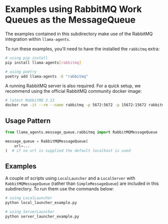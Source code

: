 # Examples using RabbitMQ Work Queues as the MessageQueue

The examples contained in this subdirectory make use of the RabbitMQ integration
within `llama-agents`.

To run these examples, you'll need to have the installed the `rabbitmq` extra:

```sh
# using pip install
pip install llama-agents[rabbitmq]

# using poetry
poetry add llama-agents -E "rabbitmq"
```

A running RabbitMQ server is also required. For a quick setup, we recommend using
the official RabbitMQ community docker image:

```sh
# latest RabbitMQ 3.13
docker run -it --rm --name rabbitmq -p 5672:5672 -p 15672:15672 rabbitmq:3.13-management
```

## Usage Pattern

```python
from llama_agents.message_queue.rabbitmq import RabbitMQMessageQueue

message_queue = RabbitMQMessageQueue(
    url=...
)  # if no url is supplied the default localhost is used
```

## Examples

A couple of scripts using `LocalLauncher` and a `LocalServer` with
`RabbitMQMessageQueue` (rather than `SimpleMessageQueue`) are included in this
subdirectory. To run them use the commands below:

```sh
# using LocalLauncher
python local_launcher_example.py

# using ServerLauncher
python server_launcher_example.py
```
